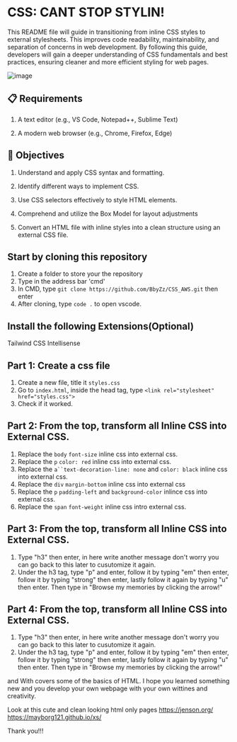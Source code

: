 # CSS: CANT STOP STYLIN!

This README file will guide in transitioning from inline CSS styles to external stylesheets. This improves code readability, maintainability, and separation of concerns in web development. By following this guide, developers will gain a deeper understanding of CSS fundamentals and best practices, ensuring cleaner and more efficient styling for web pages.

![image](https://rehansaeed.com/images/hero/CSS-1600x900.png)




## 📋 Requirements
1. A text editor (e.g., VS Code, Notepad++, Sublime Text)

2. A modern web browser (e.g., Chrome, Firefox, Edge)

## 🎯 Objectives
1. Understand and apply CSS syntax and formatting.

2. Identify different ways to implement CSS.

3. Use CSS selectors effectively to style HTML elements.

4. Comprehend and utilize the Box Model for layout adjustments

5. Convert an HTML file with inline styles into a clean structure using an external CSS file.

## Start by cloning this repository

1. Create a folder to store your the repository
2. Type in the address bar 'cmd'
3. In CMD, type `git clone https://github.com/BbyZz/CSS_AWS.git` then enter
4. After cloning, type `code .` to open vscode.

## Install the following Extensions(Optional)

  Tailwind CSS Intellisense 

## Part 1: Create a css file
1. Create a new file, title it `styles.css`
2. Go to `index.html`, inside the head tag, type `<link rel="stylesheet" href="styles.css">`
3. Check if it worked. 

## Part 2: From the top, transform all Inline CSS into External CSS.
1. Replace the `body`  `font-size` inline css into external css.
2. Replace the `p` `color: red` inline css into external css.
3. Replace the `a``text-decoration-line: none` and `color: black` inline css into external css.
4. Replace the `div` `margin-bottom` inline css into external css
5. Replace the `p` `padding-left` and `background-color` inlince css into external css.
6. Replace the `span` `font-weight` inline css intro external css. 




## Part 3: From the top, transform all Inline CSS into External CSS.
1. Type "h3" then enter, in here write another message don't worry you can go back to this later to cusutomize it again.
2. Under the h3 tag, type "p" and enter, follow it by typing "em" then enter, follow it by typing "strong" then enter, lastly follow it again by typing "u" then enter. Then type in "Browse my memories by clicking the arrow!"

## Part 4: From the top, transform all Inline CSS into External CSS.
1. Type "h3" then enter, in here write another message don't worry you can go back to this later to cusutomize it again.
2. Under the h3 tag, type "p" and enter, follow it by typing "em" then enter, follow it by typing "strong" then enter, lastly follow it again by typing "u" then enter. Then type in "Browse my memories by clicking the arrow!"

and With covers some of the basics of HTML.
I hope you learned something new and you develop your own webpage with your own wittines and creativity.

Look at this cute and clean looking html only pages
https://jenson.org/
https://mayborg121.github.io/xs/

Thank you!!!




   
























































































   
